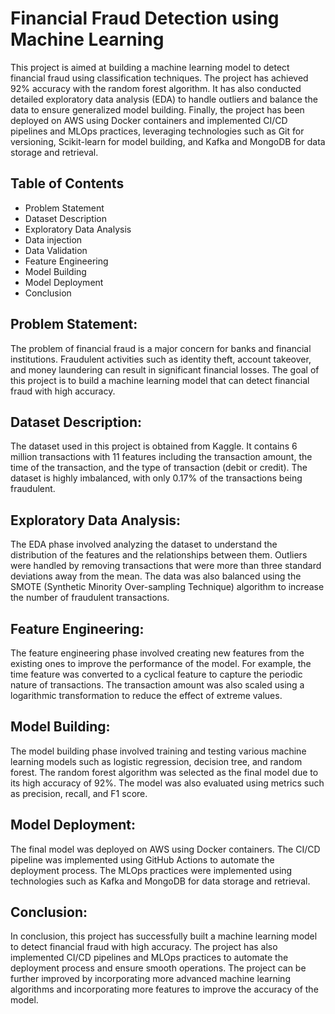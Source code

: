 # Financial Fraud Detection using Machine Learning

This project is aimed at building a machine learning model to detect financial fraud using classification techniques. The project has achieved 92% accuracy with the random forest algorithm. It has also conducted detailed exploratory data analysis (EDA) to handle outliers and balance the data to ensure generalized model building. Finally, the project has been deployed on AWS using Docker containers and implemented CI/CD pipelines and MLOps practices, leveraging technologies such as Git for versioning, Scikit-learn for model building, and Kafka and MongoDB for data storage and retrieval.

## Table of Contents
- Problem Statement
- Dataset Description
- Exploratory Data Analysis
- Data injection
- Data Validation
- Feature Engineering
- Model Building
- Model Deployment
- Conclusion

## Problem Statement:
The problem of financial fraud is a major concern for banks and financial institutions. Fraudulent activities such as identity theft, account takeover, and money laundering can result in significant financial losses. The goal of this project is to build a machine learning model that can detect financial fraud with high accuracy.

## Dataset Description:
The dataset used in this project is obtained from Kaggle. It contains 6 million transactions with 11 features including the transaction amount, the time of the transaction, and the type of transaction (debit or credit). The dataset is highly imbalanced, with only 0.17% of the transactions being fraudulent.

## Exploratory Data Analysis:
The EDA phase involved analyzing the dataset to understand the distribution of the features and the relationships between them. Outliers were handled by removing transactions that were more than three standard deviations away from the mean. The data was also balanced using the SMOTE (Synthetic Minority Over-sampling Technique) algorithm to increase the number of fraudulent transactions.

## Feature Engineering:
The feature engineering phase involved creating new features from the existing ones to improve the performance of the model. For example, the time feature was converted to a cyclical feature to capture the periodic nature of transactions. The transaction amount was also scaled using a logarithmic transformation to reduce the effect of extreme values.

## Model Building:
The model building phase involved training and testing various machine learning models such as logistic regression, decision tree, and random forest. The random forest algorithm was selected as the final model due to its high accuracy of 92%. The model was also evaluated using metrics such as precision, recall, and F1 score.

## Model Deployment:
The final model was deployed on AWS using Docker containers. The CI/CD pipeline was implemented using GitHub Actions to automate the deployment process. The MLOps practices were implemented using technologies such as Kafka and MongoDB for data storage and retrieval.

## Conclusion:
In conclusion, this project has successfully built a machine learning model to detect financial fraud with high accuracy. The project has also implemented CI/CD pipelines and MLOps practices to automate the deployment process and ensure smooth operations. The project can be further improved by incorporating more advanced machine learning algorithms and incorporating more features to improve the accuracy of the model.